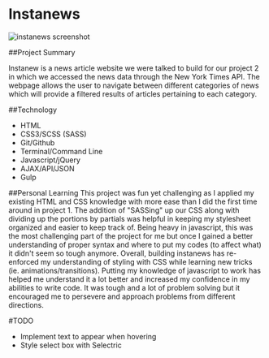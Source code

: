 # Instanews
![instanews screenshot](/images/instanews_scrnshot.png)

##Project Summary

Instanew is a news article website we were talked to build for our project 2 in which we accessed the news data through the New York Times API. The webpage allows the user to navigate between different categories of news which will provide a filtered results of articles pertaining to each category. 

##Technology
 * HTML
 * CSS3/SCSS (SASS)
 * Git/Github
 * Terminal/Command Line
 * Javascript/jQuery
 * AJAX/API/JSON
 * Gulp

##Personal Learning
 This project was fun yet challenging as I applied my existing HTML and CSS knowledge with more ease than I did the first time around in project 1. The addition of "SASSing" up our CSS along with dividing up the portions by partials was helpful in keeping my stylesheet organized and easier to keep track of. Being heavy in javascript, this was the most challenging part of the project for me but once I gained a better understanding of proper syntax and where to put my codes (to affect what) it didn't seem so tough anymore. Overall, building instanews has re-enforced my understanding of styling with CSS while learning new tricks (ie. animations/transitions). Putting my knowledge of javascript to work has helped me understand it a lot better and increased my confidence in my abilities to write code. It was tough and a lot of problem solving but it encouraged me to persevere and approach problems from different directions.

#TODO
 * Implement text to appear when hovering
 * Style select box with Selectric